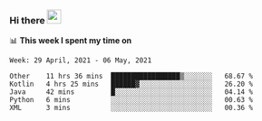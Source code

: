 ### Hi there <a href="https://www.gautamkrishnar.com/"><img src="https://media.giphy.com/media/hvRJCLFzcasrR4ia7z/giphy.gif" width="25px"></a>

📊 **This week I spent my time on**

<!--START_SECTION:waka-->
```text
Week: 29 April, 2021 - 06 May, 2021

Other    11 hrs 36 mins  █████████████████▒░░░░░░░   68.67 % 
Kotlin   4 hrs 25 mins   ██████▓░░░░░░░░░░░░░░░░░░   26.20 % 
Java     42 mins         █░░░░░░░░░░░░░░░░░░░░░░░░   04.14 % 
Python   6 mins          ░░░░░░░░░░░░░░░░░░░░░░░░░   00.63 % 
XML      3 mins          ░░░░░░░░░░░░░░░░░░░░░░░░░   00.36 % 
```
<!--END_SECTION:waka-->
